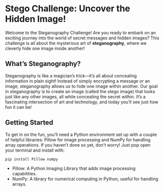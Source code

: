 # Stego Challenge: Uncover the Hidden Image!

Welcome to the Steganography Challenge! Are you ready to embark on an exciting journey into the world of secret messages and hidden images? This challenge is all about the mysterious art of **steganography**, where we cleverly hide one image inside another!

## What’s Steganography?
Steganography is like a magician’s trick—it’s all about concealing information in plain sight! Instead of simply encrypting a message or an image, steganography allows us to hide one image within another. Our goal in steganography is to create an image (called the stego image) that looks just like any other images, all while concealing the secret within. It’s a fascinating intersection of art and technology, and today you’ll see just how fun it can be!

## Getting Started
To get in on the fun, you’ll need a Python environment set up with a couple of helpful libraries: Pillow for image processing and NumPy for handling array operations. If you haven’t done so yet, don’t worry! Just pop open your terminal and install with:
```
pip install Pillow numpy
```
* Pillow: A Python Imaging Library that adds image processing capabilities.
* NumPy: A library for numerical computing in Python, useful for handling arrays.
